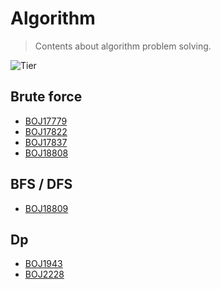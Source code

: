# Algorithm
> Contents about algorithm problem solving.

![Tier][tier-image]

## Brute force
- [BOJ17779][게리맨더링2]
- [BOJ17822][원판돌리기]
- [BOJ17837][새로운게임2]
- [BOJ18808][스티커붙이기]

## BFS / DFS
- [BOJ18809][Gaaaaaaaaaarden]

## Dp
- [BOJ1943][동전분배]
- [BOJ2228][구간나누기]

<!-- Markdown link & img dfn's -->
[tier-image]: https://img.shields.io/badge/Tier-Gold2-gold
[게리맨더링2]: https://truebird.tech/algorithm/problems/boj17779
[원판돌리기]: https://truebird.tech/algorithm/problems/boj17822
[새로운게임2]: https://truebird.tech/algorithm/problems/boj17837
[스티커붙이기]: https://truebird.tech/algorithm/problems/boj18808
[Gaaaaaaaaaarden]: https://truebird.tech/algorithm/problems/boj18809
[동전분배]: https://truebird.tech/algorithm/problems/boj1943
[구간나누기]: https://truebird.tech/algorithm/problems/boj2228
